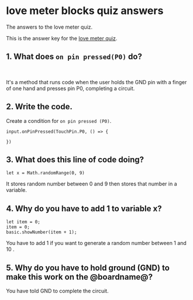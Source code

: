 # love meter blocks quiz answers

The answers to the love meter quiz. 

This is the answer key for the [love meter quiz](/lessons/love-meter/quiz).

## 1. What does `on pin pressed(P0)` do?

<br/>

It's a method that runs code when the user holds the GND pin with a finger of one hand and presses pin P0, completing a circuit.

## 2. Write the code.

Create a condition for `on pin pressed (P0)`.

```blocks
input.onPinPressed(TouchPin.P0, () => {
    
})
```

## 3. What does this line of code doing?

```blocks
let x = Math.randomRange(0, 9)
```


It stores random number between 0 and 9 then stores that number in a variable.

## 4. Why do you have to add 1 to variable x?

```blocks
let item = 0;
item = 0;
basic.showNumber(item + 1);
```

You have to add 1 if you want to generate a random number between 1 and 10 .

## 5. Why do you have to hold ground (GND) to make this work on the @boardname@?


You have told GND to complete the circuit.

